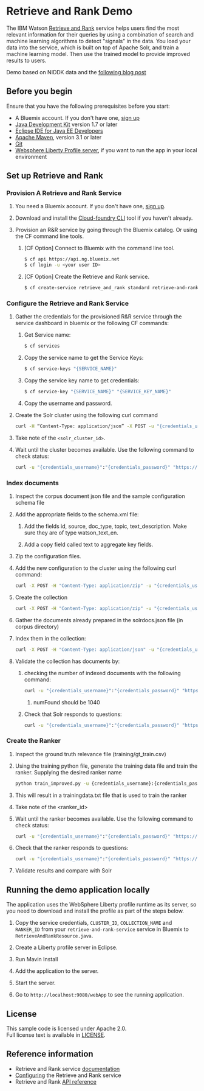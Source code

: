 # Retrieve and Rank Demo
The IBM Watson [Retrieve and Rank][service_url] service helps users find the most relevant information for their queries by using a combination of search and machine learning algorithms to detect "signals" in the data. You load your data into the service, which is built on top of Apache Solr, and train a machine learning model. Then use the trained model to provide improved results to users.

Demo based on NIDDK data and the [following blog post](https://medium.com/machine-learning-with-ibm-watson/developing-with-ibm-watson-retrieve-and-rank-part-1-solr-configuration-29c18e52966f#.34kci5j99)

## Before you begin
Ensure that you have the following prerequisites before you start:

* A Bluemix account. If you don't have one, [sign up][sign_up]
* [Java Development Kit](http://www.oracle.com/technetwork/java/javase/downloads/index.html) version 1.7 or later
* [Eclipse IDE for Java EE Developers](https://www.eclipse.org/downloads/packages/eclipse-ide-java-ee-developers/marsr)
* [Apache Maven](https://maven.apache.org/download.cgi), version 3.1 or later
* [Git](https://git-scm.com/downloads)
* [Websphere Liberty Profile server](https://developer.ibm.com/wasdev/downloads/liberty-profile-using-non-eclipse-environments/), if you want to run the app in your local environment


## Set up Retrieve and Rank

### Provision A Retrieve and Rank Service

1. You need a Bluemix account. If you don't have one, [sign up][sign_up].

1. Download and install the [Cloud-foundry CLI][cloud_foundry] tool if you haven't already.

1. Provision an R&R service by going through the Bluemix catalog. Or using the CF command line tools.

	1. [CF Option] Connect to Bluemix with the command line tool.
  		```sh
  		$ cf api https://api.ng.bluemix.net
  		$ cf login -u <your user ID>
  		```

	1. [CF Option] Create the Retrieve and Rank service.
  		```sh
  		$ cf create-service retrieve_and_rank standard retrieve-and-rank-ws1
  		```

### Configure the Retrieve and Rank Service

1. Gather the credentials for the provisioned R&R service through the service dashboard in bluemix or the following CF commands:
	
	1. Get Service name:
		```sh
		$ cf services
		```
  		
	1. Copy the service name to get the Service Keys:
		```sh
		$ cf service-keys "{SERVICE_NAME}"
		```
  		
	1. Copy the service key name to get credentials:
		```sh
  		$ cf service-key "{SERVICE_NAME}" "{SERVICE_KEY_NAME}"
  		```

	1. Copy the username and password.

1. Create the Solr cluster using the following curl command
	```sh
	curl -H “Content-Type: application/json” -X POST -u "{credentials_username}":"{credentials_password}" -d “{\”cluster_size\”:\”1\”,\”cluster_name\”:\”ws_niddk_cluster\”}” “https://gateway.watsonplatform.net/retrieve-and-rank/api/v1/solr_clusters"
	```

1. Take note of the `<solr_cluster_id>`.
  
1. Wait until the cluster becomes available. Use the following command to check status:
	```sh
	curl -u "{credentials_username}":"{credentials_password}" "https://gateway.watsonplatform.net/retrieve-and-rank/api/v1/solr_clusters/{solr_cluster_id}"
  	```

### Index documents

1. Inspect the corpus document json file and the sample configuration schema file

1. Add the appropriate fields to the schema.xml file:

	1. Add the fields id, source, doc_type, topic, text_description. Make sure they are of type watson_text_en.
	
	1. Add a copy field called text to aggregate key fields.
	
1. Zip the configuration files.

1. Add the new configuration to the cluster using the following curl command:
	```sh
	curl -X POST -H "Content-Type: application/zip" -u "{credentials_username}":"{credentials_password}" "https://gateway.watsonplatform.net/retrieve-and-rank/api/v1/solr_clusters/{solr_cluster_id}/config/{name_of_config}" --data-binary @/{name_of_zip_file}.zip
	```
	
1. Create the collection
	```sh
	curl -X POST -H "Content-Type: application/zip" -u "{credentials_username}":"{credentials_password}" "https://gateway.watsonplatform.net/retrieve-and-rank/api/v1/solr_clusters/{solr_cluster_id}/solr/admin/collections" -d "action=CREATE&name=ws_niddk_collection&collection.configName={name_of_config}&wt=json"
	```

1. Gather the documents already prepared in the solrdocs.json file (in corpus directory)

1. Index them in the collection:
	```sh
	curl -X POST -H "Content-Type: application/json" -u "{credentials_username}":"{credentials_password}" "https://gateway.watsonplatform.net/retrieve-and-rank/api/v1/solr_clusters/{solr_cluster_id}/solr/{name_of_collection}/update?commit=true" --data-binary @/{name_of_solrdocs_file}.json
	```

1. Validate the collection has documents by:
	1. checking the number of indexed documents with the following command:
		```sh
		curl -u "{credentials_username}":"{credentials_password}" "https://gateway.watsonplatform.net/retrieve-and-rank/api/v1/solr_clusters/{solr_cluster_id}/solr/{name_of_collection}/select?q=*:*&rows=0&wt=json"
		```
	
		1. numFound should be 1040
	
	1. Check that Solr responds to questions:
		```sh
		curl -u "{credentials_username}":"{credentials_password}" "https://gateway.watsonplatform.net/retrieve-and-rank/api/v1/solr_clusters/{solr_cluster_id}/solr/{name_of_collection}/select?q=What%20are%20the%20symptoms%20of%20Appendicitis&wt=json&fl=id,topic,text_description"
		```

### Create the Ranker

1. Inspect the ground truth relevance file (training/gt_train.csv)

1. Using the training python file, generate the training data file and train the ranker. Supplying the desired ranker name
	```sh
	python train_improved.py -u {credentials_username}:{credentials_password} -i training/gt_train.csv -c {solr_cluster_id} -x {name_of_collection} -r 30 -n {name_of_ranker} -d -v
	```
	
1. This will result in a trainingdata.txt file that is used to train the ranker

1. Take note of the <ranker_id>

1. Wait until the ranker becomes available. Use the following command to check status:
	```sh
	curl -u "{credentials_username}":"{credentials_password}" "https://gateway.watsonplatform.net/retrieve-and-rank/api/v1/rankerss/{ranker_id}"
	```
	
1. Check that the ranker responds to questions:
	```sh
	curl -u "{credentials_username}":"{credentials_password}" "https://gateway.watsonplatform.net/retrieve-and-rank/api/v1/solr_clusters/{solr_cluster_id}/solr/{name_of_collection}/fcselect?ranker_id={ranker_id}?q=What%20are%20the%20symptoms%20of%20Appendicitis&wt=json&fl=id,topic,text_description"
	```
1. Validate results and compare with Solr


## Running the demo application locally

The application uses the WebSphere Liberty profile runtime as its server, so you need to download and install the profile as part of the steps below.

1. Copy the service credentials, `CLUSTER_ID`, `COLLECTION_NAME` and `RANKER_ID` from your `retrieve-and-rank-service` service in Bluemix to `RetrieveAndRankResource.java`.  
 
1. Create a Liberty profile server in Eclipse.

1. Run Mavin Install

1. Add the application to the server.

1. Start the server.

1. Go to `http://localhost:9080/webApp` to see the running application.

## License

  This sample code is licensed under Apache 2.0.  
  Full license text is available in [LICENSE](LICENSE).


## Reference information
* Retrieve and Rank service [documentation](http://www.ibm.com/smarterplanet/us/en/ibmwatson/developercloud/doc/retrieve-rank/)
* [Configuring](http://www.ibm.com/smarterplanet/us/en/ibmwatson/developercloud/doc/retrieve-rank/configure.shtml) the Retrieve and Rank service
* Retrieve and Rank [API reference](http://www.ibm.com/smarterplanet/us/en/ibmwatson/developercloud/retrieve-and-rank/api/v1/)

[sign_up]: https://console.ng.bluemix.net/registration/
[cloud_foundry]: https://github.com/cloudfoundry/cli
[service_url]: http://www.ibm.com/smarterplanet/us/en/ibmwatson/developercloud/retrieve-and-rank.html
[sign_up]: https://console.ng.bluemix.net/registration/
[liberty]: https://developer.ibm.com/wasdev/downloads/
[liberty_mac]: http://www.stormacq.com/how-to-install-websphere-8-5-liberty-profile-on-mac/
[maven]: https://maven.apache.org/

